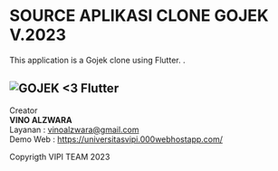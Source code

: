 # SOURCE APLIKASI CLONE GOJEK  V.2023

This application is a Gojek clone using Flutter. .<H3>

![GOJEK <3 Flutter](https://cdn-images-1.medium.com/max/1600/1*ykyQugsLdmh5DbOW5zA81w.gif)
---

Creator  
**VINO ALZWARA** <br>
Layanan : vinoalzwara@gmail.com <br>
Demo Web : https://universitasvipi.000webhostapp.com/

[flutter]: [https://cdn.pixabay.com/photo/2017/08/05/11/16/logo-2582748_640.png](https://img.freepik.com/premium-vector/html-5-minimal-flat-logo-design_582637-694.jpg?w=2000)
[web flutter]: https://flutter.dev

Copyrigth VIPI TEAM 2023
